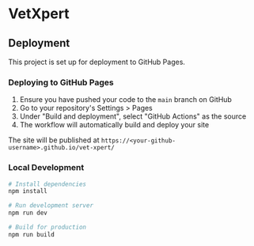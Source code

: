 
# VetXpert

## Deployment

This project is set up for deployment to GitHub Pages.

### Deploying to GitHub Pages

1. Ensure you have pushed your code to the `main` branch on GitHub
2. Go to your repository's Settings > Pages
3. Under "Build and deployment", select "GitHub Actions" as the source
4. The workflow will automatically build and deploy your site

The site will be published at `https://<your-github-username>.github.io/vet-xpert/`

### Local Development

```bash
# Install dependencies
npm install

# Run development server
npm run dev

# Build for production
npm run build
```

